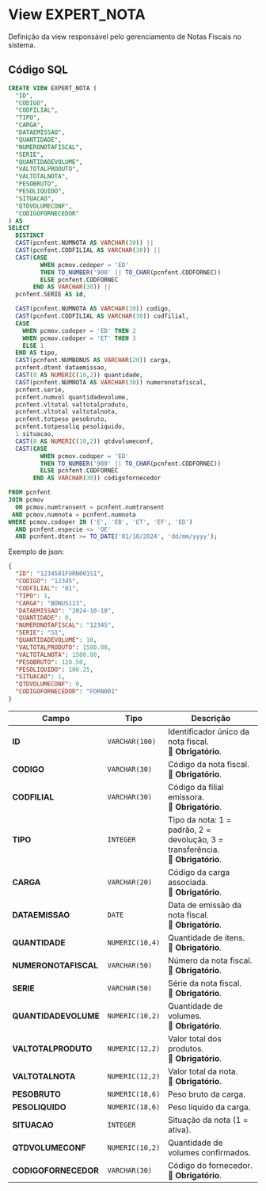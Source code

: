 # View EXPERT_NOTA

Definição da view responsável pelo gerenciamento de Notas Fiscais no sistema.  

## Código SQL

```sql
CREATE VIEW EXPERT_NOTA (
  "ID",
  "CODIGO",
  "CODFILIAL",
  "TIPO",
  "CARGA",
  "DATAEMISSAO",
  "QUANTIDADE",
  "NUMERONOTAFISCAL",
  "SERIE",
  "QUANTIDADEVOLUME",
  "VALTOTALPRODUTO",
  "VALTOTALNOTA",
  "PESOBRUTO",
  "PESOLIQUIDO",
  "SITUACAO",
  "QTDVOLUMECONF",
  "CODIGOFORNECEDOR"
) AS 
SELECT 
  DISTINCT 
  CAST(pcnfent.NUMNOTA AS VARCHAR(30)) || 
  CAST(pcnfent.CODFILIAL AS VARCHAR(30)) || 
  CAST(CASE 
         WHEN pcmov.codoper = 'ED' 
         THEN TO_NUMBER('900' || TO_CHAR(pcnfent.CODFORNEC)) 
         ELSE pcnfent.CODFORNEC 
       END AS VARCHAR(30)) || 
  pcnfent.SERIE AS id,

  CAST(pcnfent.NUMNOTA AS VARCHAR(30)) codigo,
  CAST(pcnfent.CODFILIAL AS VARCHAR(30)) codfilial,
  CASE 
    WHEN pcmov.codoper = 'ED' THEN 2
    WHEN pcmov.codoper = 'ET' THEN 3
    ELSE 1
  END AS tipo,
  CAST(pcnfent.NUMBONUS AS VARCHAR(20)) carga,
  pcnfent.dtent dataemissao,
  CAST(0 AS NUMERIC(10,2)) quantidade,
  CAST(pcnfent.NUMNOTA AS VARCHAR(30)) numeronotafiscal,
  pcnfent.serie,
  pcnfent.numvol quantidadevolume,
  pcnfent.vltotal valtotalproduto,
  pcnfent.vltotal valtotalnota,
  pcnfent.totpeso pesobruto,
  pcnfent.totpesoliq pesoliquido,
  1 situacao,
  CAST(0 AS NUMERIC(10,2)) qtdvolumeconf,
  CAST(CASE 
         WHEN pcmov.codoper = 'ED' 
         THEN TO_NUMBER('900' || TO_CHAR(pcnfent.CODFORNEC)) 
         ELSE pcnfent.CODFORNEC 
       END AS VARCHAR(30)) codigofornecedor

FROM pcnfent
JOIN pcmov 
  ON pcmov.numtransent = pcnfent.numtransent 
 AND pcmov.numnota = pcnfent.numnota
WHERE pcmov.codoper IN ('E', 'EB', 'ET', 'EF', 'ED')
  AND pcnfent.especie <> 'OE'
  AND pcnfent.dtent >= TO_DATE('01/10/2024', 'dd/mm/yyyy');

```


Exemplo de json:

```json
{
  "ID": "1234501FORN001S1",
  "CODIGO": "12345",
  "CODFILIAL": "01",
  "TIPO": 1,
  "CARGA": "BONUS123",
  "DATAEMISSAO": "2024-10-10",
  "QUANTIDADE": 0,
  "NUMERONOTAFISCAL": "12345",
  "SERIE": "S1",
  "QUANTIDADEVOLUME": 10,
  "VALTOTALPRODUTO": 1500.00,
  "VALTOTALNOTA": 1500.00,
  "PESOBRUTO": 120.50,
  "PESOLIQUIDO": 100.25,
  "SITUACAO": 1,
  "QTDVOLUMECONF": 0,
  "CODIGOFORNECEDOR": "FORN001"
}

```


| Campo                | Tipo            | Descrição                                                                            |
| -------------------- | --------------- | ------------------------------------------------------------------------------------ |
| **ID**               | `VARCHAR(100)`  | Identificador único da nota fiscal. <br/>🔴 **Obrigatório**.                         |
| **CODIGO**           | `VARCHAR(30)`   | Código da nota fiscal. <br/>🔴 **Obrigatório**.                                      |
| **CODFILIAL**        | `VARCHAR(30)`   | Código da filial emissora. <br/>🔴 **Obrigatório**.                                  |
| **TIPO**             | `INTEGER`       | Tipo da nota: 1 = padrão, 2 = devolução, 3 = transferência. <br/>🔴 **Obrigatório**. |
| **CARGA**            | `VARCHAR(20)`   | Código da carga associada. <br/>🔴 **Obrigatório**.                                  |
| **DATAEMISSAO**      | `DATE`          | Data de emissão da nota fiscal. <br/>🔴 **Obrigatório**.                             |
| **QUANTIDADE**       | `NUMERIC(10,4)` | Quantidade de itens. <br/>🔴 **Obrigatório**.                                        |
| **NUMERONOTAFISCAL** | `VARCHAR(50)`   | Número da nota fiscal. <br/>🔴 **Obrigatório**.                                      |
| **SERIE**            | `VARCHAR(50)`   | Série da nota fiscal. <br/>🔴 **Obrigatório**.                                       |
| **QUANTIDADEVOLUME** | `NUMERIC(10,2)` | Quantidade de volumes. <br/>🔴 **Obrigatório**.                                      |
| **VALTOTALPRODUTO**  | `NUMERIC(12,2)` | Valor total dos produtos. <br/>🔴 **Obrigatório**.                                   |
| **VALTOTALNOTA**     | `NUMERIC(12,2)` | Valor total da nota. <br/>🔴 **Obrigatório**.                                        |
| **PESOBRUTO**        | `NUMERIC(18,6)` | Peso bruto da carga.                                                                 |
| **PESOLIQUIDO**      | `NUMERIC(18,6)` | Peso líquido da carga.                                                               |
| **SITUACAO**         | `INTEGER`       | Situação da nota (1 = ativa).                                                        |
| **QTDVOLUMECONF**    | `NUMERIC(10,2)` | Quantidade de volumes confirmados.                                                   |
| **CODIGOFORNECEDOR** | `VARCHAR(30)`   | Código do fornecedor. <br/>🔴 **Obrigatório**.                                       |

